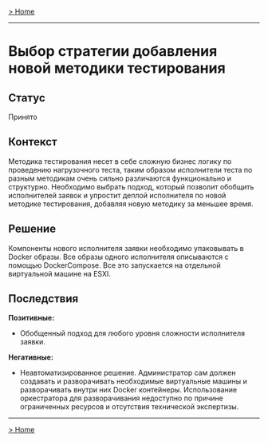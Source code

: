 [> Home](../graduate_project.md)

---

# Выбор стратегии добавления новой методики тестирования

## Статус

Принято

## Контекст

Методика тестирования несет в себе сложную бизнес логику по проведению нагрузочного теста, таким образом исполнители 
теста по разным методикам очень сильно различаются функционально и структурно. Необходимо выбрать подход, 
который позволит обобщить исполнителей заявок и упростит деплой исполнителя по новой методике тестирования, добавляя 
новую методику за меньшее время.  

## Решение

Компоненты нового исполнителя заявки необходимо упаковывать в Docker образы. 
Все образы одного исполнителя описываются с помощью DockerCompose.
Все это запускается на отдельной виртуальной машине на ESXI.

## Последствия

**Позитивные:**

- Обобщенный подход для любого уровня сложности исполнителя заявки.  

**Негативные:**

- Неавтоматизированное решение. Администратор сам должен создавать и разворачивать необходимые виртуальные машины и 
разворачивать внутри них Docker контейнеры. Использование оркестратора для разворачивания недоступно по причине 
ограниченных ресурсов и отсутствия технической экспертизы. 

---

[> Home](../graduate_project.md)